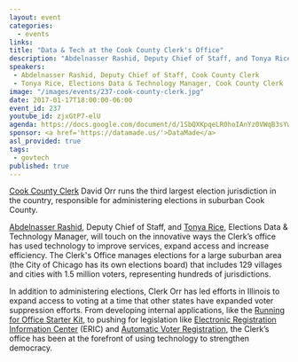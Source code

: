 ```yaml
---
layout: event
categories: 
  - events
links:
title: "Data & Tech at the Cook County Clerk's Office"
description: "Abdelnasser Rashid, Deputy Chief of Staff, and Tonya Rice, Elections Data & Technology Manager for the Cook County Clerk, will touch on the innovative ways the Clerk’s office has used technology to improve services, expand access and increase efficiency. The Clerk's Office manages elections for a large suburban area (the City of Chicago has its own elections board) that includes 129 villages and cities with 1.5 million voters, representing hundreds of jurisdictions. "
speakers:
 - Abdelnasser Rashid, Deputy Chief of Staff, Cook County Clerk
 - Tonya Rice, Elections Data & Technology Manager, Cook County Clerk
image: "/images/events/237-cook-county-clerk.jpg"
date: 2017-01-17T18:00:00-06:00
event_id: 237
youtube_id: zjxGtP7-elU
agenda: https://docs.google.com/document/d/1SbQXKpqeLR0hoIAnYz0VWqB3sYwti2DGXHtVqXoFfvs/edit#
sponsor: <a href='https://datamade.us/'>DataMade</a>
asl_provided: true
tags: 
 - govtech
published: true
---
```


[Cook County Clerk](http://www.cookcountyclerk.com/Pages/default.aspx) David Orr runs the third largest election jurisdiction in the country, responsible for administering elections in suburban Cook County. 

[Abdelnasser Rashid](https://www.linkedin.com/in/abdelnasser-rashid-339aa63a), Deputy Chief of Staff, and [Tonya Rice](https://www.linkedin.com/in/tonya-rice-3410236), Elections Data & Technology Manager, will touch on the innovative ways the Clerk’s office has used technology to improve services, expand access and increase efficiency. The Clerk's Office manages elections for a large suburban area (the City of Chicago has its own elections board) that includes 129 villages and cities with 1.5 million voters, representing hundreds of jurisdictions. 

In addition to administering elections, Clerk Orr has led efforts in Illinois to expand access to voting at a time that other states have expanded voter suppression efforts. From developing internal applications, like the [Running for Office Starter Kit](http://www.cookcountyclerk.com/elections/candidatefiling/Pages/RunningForOffice.aspx), to pushing for legislation like [Electronic Registration Information Center](http://www.ericstates.org/) (ERIC) and [Automatic Voter Registration](http://chicago.suntimes.com/politics/orr-denounces-rauner-veto-automatic-voter-registration/), the Clerk’s office has been at the forefront of using technology to strengthen democracy.

